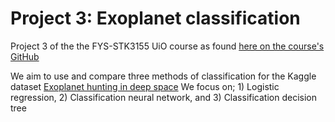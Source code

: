# Project 3: Exoplanet classification

Project 3 of the the FYS-STK3155 UiO course as found [here on the course's GitHub](https://github.com/CompPhysics/MachineLearning/blob/master/doc/Projects/2023/Project3/pdf/Project3.pdf)

We aim to use and compare three methods of classification for the Kaggle dataset [Exoplanet hunting in deep space](https://www.kaggle.com/datasets/keplersmachines/kepler-labelled-time-series-data)
We focus on; 1) Logistic regression, 2) Classification neural network, and 3) Classification decision tree
